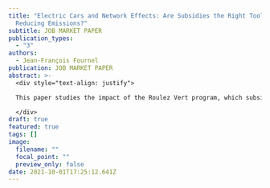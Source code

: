 ```yaml
---
title: "Electric Cars and Network Effects: Are Subsidies the Right Tool for
  Reducing Emissions?"
subtitle: JOB MARKET PAPER
publication_types:
  - "3"
authors:
  - Jean-François Fournel
publication: JOB MARKET PAPER
abstract: >-
  <div style="text-align: justify">

  This paper studies the impact of the Roulez Vert program, which subsidized new purchases of electric vehicles in the province of Quebec, Canada. I study the impact of the program on sales, firms' pricing behavior, and charging station deployment, and estimate the cost of avoiding carbon emissions or replacing traditional vehicles with electric ones using subsidies. To evaluate the impacts of the program, I rely on a structural model in which demand follows a nested logit specification and supply is determined by multi-product firms competing on prices. I augment the model to incorporate charging station deployment. Specifically, I allow for county-level governments to choose where and how many stations to install in their region to provide charging capacity to EV owners. I find that the program explains 45.7% of electric vehicle sales and 27.7% of charging stations installed between 2012 and 2018. I estimate an average abatement cost of $1,345 and a marginal abatement cost of $1,541 per ton of CO<sub>2</sub>, well above conventional estimates of the social cost of carbon emissions. Part of the reason behind these high estimated costs is that 62.1% of the additional electric vehicle sales originated from consumers that would have chosen the outside option if no subsidy was available, suggesting that the policy did not target the right consumers.

  </div>
draft: true
featured: true
tags: []
image:
  filename: ""
  focal_point: ""
  preview_only: false
date: 2021-10-01T17:25:12.641Z
---
```


